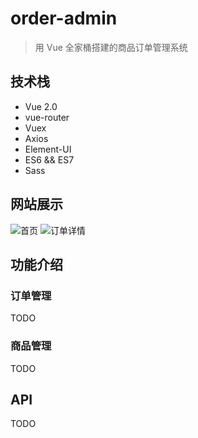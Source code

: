 # order-admin

> 用 Vue 全家桶搭建的商品订单管理系统


## 技术栈
- Vue 2.0
- vue-router
- Vuex
- Axios
- Element-UI
- ES6 && ES7
- Sass

## 网站展示
![首页](https://ws4.sinaimg.cn/large/006tNc79ly1fi7qp8274qj31kw14dn30.jpg)
![订单详情](https://ws1.sinaimg.cn/large/006tNc79ly1fi7qqwk2rdj31kw0scn59.jpg)


## 功能介绍
### 订单管理
TODO

### 商品管理
TODO


## API
TODO
